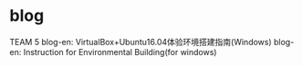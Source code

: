 # blog
TEAM 5
blog-en: VirtualBox+Ubuntu16.04体验环境搭建指南(Windows)
blog-en: Instruction for Environmental Building(for windows)

